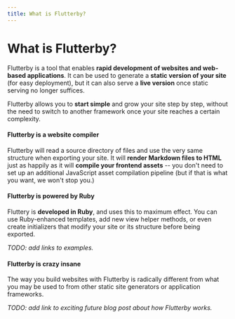 ```yaml
---
title: What is Flutterby?
---
```


# What is Flutterby?

Flutterby is a tool that enables **rapid development of websites and web-based applications**. It can be used to generate a **static version of your site** (for easy deployment), but it can also serve a **live version** once static serving no longer suffices.

Flutterby allows you to **start simple** and grow your site step by step, without the need to switch to another framework once your site reaches a certain complexity.


#### Flutterby is a website compiler

Flutterby will read a source directory of files and use the very same structure when exporting your site. It will **render Markdown files to HTML** just as happily as it will **compile your frontend assets** -- you don't need to set up an additional JavaScript asset compilation pipeline (but if that is what you want, we won't stop you.)


#### Flutterby is powered by Ruby

Fluttery is **developed in Ruby**, and uses this to maximum effect. You can use Ruby-enhanced templates, add new view helper methods, or even create initializers that modify your site or its structure before being exported.

_TODO: add links to examples._



#### Flutterby is crazy insane

The way you build websites with Flutterby is radically different from what you may be used to from other static site generators or application frameworks. 

_TODO: add link to exciting future blog post about how Flutterby works._
